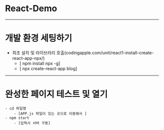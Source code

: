 # React-Demo
---
# 개발 환경 세팅하기 
  - 최초 설치 및 라이브러리 호출(codingapple.com/unit/react1-install-create-react-app-npx/)
    - [ npm install npx -g]
    - [ npx create-react-app blog]
---
# 완성한 페이지 테스트 및 열기
    - cd 파일명
        - [APP.js 파일이 있는 곳으로 이동해서 ]
    - npm start 
        - [입력시 서버 구동]
